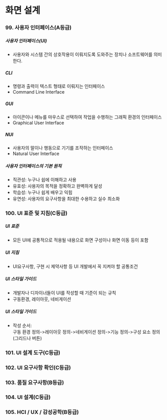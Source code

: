 # 화면 설계

### 99. 사용자 인터페이스(A등급)

##### 사용자 인터페이스(UI)

- 사용자와 시스템 간의 상호작용이 이뤄지도록 도와주는 장치나 소프트웨어를 의미한다.

##### CLI

- 명령과 출력이 텍스트 형태로 이뤄지는 인터페이스
- Command Line Interface

##### GUI

- 아이콘이나 메뉴를 마우스로 선택하여 작업을 수행하는 그래픽 환경의 인터페이스
- Graphical User Interface

##### NUI

- 사용자의 말이나 행동으로 기기를 조작하는 인터페이스
- Natural User Interface

##### 사용자 인터페이스의 기본 원칙

- 직관성: 누구나 쉽에 이해하고 사용
- 유효성: 사용자의 목적을 정확하고 완벽하게 달성
- 학습성: 누구나 쉽게 배우고 익힘
- 유연성: 사용자의 요구사항을 최대한 수용하고 실수 최소화

### 100. UI 표준 및 지침(C등급)

##### UI 표준

- 모든 UI에 공통적으로 적용될 내용으로 화면 구성이나 화면 이동 등이 포함

##### UI 지침

- UI요구사항, 구현 시 제약사항 등 UI 개발에서 꼭 지켜야 할 공통조건

##### UI 스타일 가이드

- 개발자나 디자이너들이 UI를 작성할 때 기준이 되는 규칙
- 구동환경, 레이아웃, 네비게이션

##### UI 스타일 가이드

- 작성 순서: <br> 구동 환경 정의->레이아웃 정의->네비게이션 정의->기능 정의->구성 요소 정의(그리드나 버튼)

### 101. UI 설계 도구(C등급)

### 102. UI 요구사항 확인(C등급)

### 103. 품질 요구사항(B등급)

### 104. UI 설계(C등급)

### 105. HCI / UX / 감성공학(B등급)
